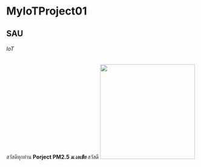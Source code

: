 # MyIoTProject01
## SAU
###### IoT
สวัสดีทุกท่าน
**Porject PM2.5 *ม.เอเชีย*** สวัสดี
<img src="[https://th-test-11.slatic.net/p/c47709494b9f1cc5c01917859bc17fae.jpg](https://ibb.co/ZNLyxbm)" width="250">
